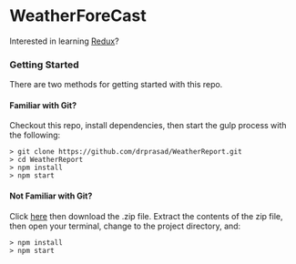 # WeatherForeCast

Interested in learning [Redux](https://www.udemy.com/react-redux/)?

### Getting Started

There are two methods for getting started with this repo.

#### Familiar with Git?
Checkout this repo, install dependencies, then start the gulp process with the following:

```
> git clone https://github.com/drprasad/WeatherReport.git
> cd WeatherReport
> npm install
> npm start
```

#### Not Familiar with Git?
Click [here](https://github.com/drprasad/WeatherReport/releases) then download the .zip file.  Extract the contents of the zip file, then open your terminal, change to the project directory, and:

```
> npm install
> npm start
```
